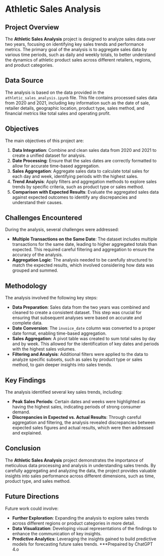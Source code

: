 
# Athletic Sales Analysis

## Project Overview

The **Athletic Sales Analysis** project is designed to analyze sales data over two years, focusing on identifying key sales trends and performance metrics. The primary goal of the analysis is to aggregate sales data by various time periods, such as daily and weekly totals, to better understand the dynamics of athletic product sales across different retailers, regions, and product categories.

## Data Source

The analysis is based on the data provided in the `athletic_sales_analysis.ipynb` file. This file contains processed sales data from 2020 and 2021, including key information such as the date of sale, retailer details, geographic location, product type, sales method, and financial metrics like total sales and operating profit.

## Objectives

The main objectives of this project are:
1. **Data Integration**: Combine and clean sales data from 2020 and 2021 to create a unified dataset for analysis.
2. **Date Processing**: Ensure that the sales dates are correctly formatted to allow for accurate time-based aggregation.
3. **Sales Aggregation**: Aggregate sales data to calculate total sales for each day and week, identifying periods with the highest sales.
4. **Trend Analysis**: Apply filters and aggregation methods to explore sales trends by specific criteria, such as product type or sales method.
5. **Comparison with Expected Results**: Evaluate the aggregated sales data against expected outcomes to identify any discrepancies and understand their causes.

## Challenges Encountered

During the analysis, several challenges were addressed:
- **Multiple Transactions on the Same Date**: The dataset includes multiple transactions for the same date, leading to higher aggregated totals than expected. This required careful filtering and aggregation to ensure the accuracy of the analysis.
- **Aggregation Logic**: The analysis needed to be carefully structured to match the expected results, which involved considering how data was grouped and summed.

## Methodology

The analysis involved the following key steps:
- **Data Preparation**: Sales data from the two years was combined and cleaned to create a consistent dataset. This step was crucial for ensuring that subsequent analyses were based on accurate and complete data.
- **Date Conversion**: The `invoice_date` column was converted to a proper date format, enabling time-based aggregation.
- **Sales Aggregation**: A pivot table was created to sum total sales by day and by week. This allowed for the identification of key dates and periods with the highest sales volumes.
- **Filtering and Analysis**: Additional filters were applied to the data to analyze specific subsets, such as sales by product type or sales method, to gain deeper insights into sales trends.

## Key Findings

The analysis identified several key sales trends, including:
- **Peak Sales Periods**: Certain dates and weeks were highlighted as having the highest sales, indicating periods of strong consumer demand.
- **Discrepancies in Expected vs. Actual Results**: Through careful aggregation and filtering, the analysis revealed discrepancies between expected sales figures and actual results, which were then addressed and explained.

## Conclusion

The **Athletic Sales Analysis** project demonstrates the importance of meticulous data processing and analysis in understanding sales trends. By carefully aggregating and analyzing the data, the project provides valuable insights into sales performance across different dimensions, such as time, product type, and sales method.

## Future Directions

Future work could involve:
- **Further Exploration**: Expanding the analysis to explore sales trends across different regions or product categories in more detail.
- **Data Visualization**: Developing visual representations of the findings to enhance the communication of key insights.
- **Predictive Analytics**: Leveraging the insights gained to build predictive models for forecasting future sales trends.
***Prepaired by ChatGPT 4.o
